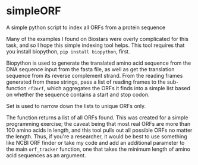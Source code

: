 # simpleORF
A simple python script to index all ORFs from a protein sequence

Many of the examples I found on Biostars were overly complicated for this task, and so I hope this simple indexing tool helps. This tool requires that you install biopython, ```pip install biopython```, first.

Biopython is used to generate the translated amino acid sequence from the DNA sequence input from the fasta file, as well as get the translation sequence from its reverse complement strand. From the reading frames generated from these strings, pass a list of reading frames to the sub-function ```rf2orf```, which aggregates the ORFs it finds into a simple list based on whether the sequence contains a start and stop codon.

Set is used to narrow down the lists to unique ORFs only.

The function returns a list of all ORFs found. This was created for a simple programming exercise; the caveat being that most real ORFs are more than 100 amino acids in length, and this tool pulls out all possible ORFs no matter the length. Thus, if you're a researcher, it would be best to use something like NCBI ORF finder or take my code and add an additional parameter to the main ```orf_tracker``` function, one that takes the minimum length of amino acid sequences as an argument. 
